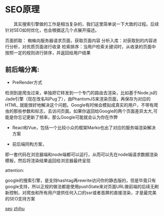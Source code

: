 # SEO原理

  其实搜索引擎做的工作是相当复杂的，我们这里简单说一下大致的过程。后续针对SEO如何优化，也会根据这几个点展开描述。

页面抓取： 蜘蛛向服务器请求页面，获取页面内容
分析入库：对获取到的内容进行分析，对优质页面进行收录
检索排序：当用户检索关键词时，从收录的页面中按照一定的规则进行排序，并返回给用户结果

## 前后端分离:  

- PreRender方式

检测到是爬虫过来，单独把它转发到一个专门的路由去渲染，比如基于Node.js的Jade引擎（现在改名叫Pug了），由PhantomJS来渲染页面，再保存为对应的HTML, 就能很好地解决这个问题。Google有时候会模拟成真实的用户，不带有爬虫的那些参数和标志，去访问页面。如果你返回给Google的两个页面差异太大,可能是你忘记更新了频率，那么Google可能就会认为你在作弊

- React和Vue，包括一个比较小众的框架Marko也出了对应的服务端渲染解决方案

- 前后端同构方案，

即一套代码在浏览器端和node端都可以运行，从而可以先在node端请求数据渲染模板，然后将渲染结果返回给浏览器最终呈现

attention:

google的搜索引擎，是支持hashtag再rewrite访问你的静态版的，但是毕竟只有google支持，所以正规的做法都是使用pushState来对页面URL做前端的后续无刷新控制，对爬虫和所有用户提供任何入口的ssr或者首屏的直接渲染，才是最完美的SEO支持方案

[seo](https://segmentfault.com/a/1190000015179041)
[zhihu](https://www.zhihu.com/question/52235652)